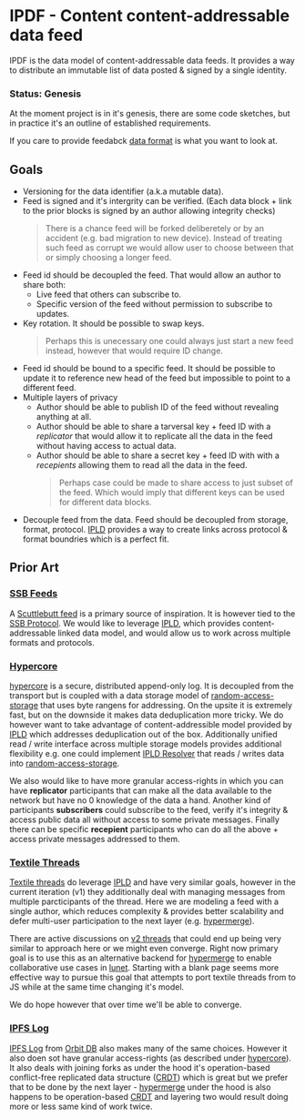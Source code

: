 # IPDF - Content content-addressable data feed

IPDF is the data model of content-addressable data feeds. It provides a way to
distribute an immutable list of data posted & signed by a single identity.

### Status: Genesis

At the moment project is in it's genesis, there are some code sketches, but in
practice it's an outline of established requirements.

If you care to provide feedabck [data format](https://github.com/gozala/ipdf/blob/master/src/format.js) is what you want to look at.

## Goals

- Versioning for the data identifier (a.k.a mutable data).
- Feed is signed and it's intergrity can be verified. (Each data block + link to the prior blocks is signed by an author allowing integrity checks)
  > There is a chance feed will be forked deliberetely or by an accident (e.g. bad migration to new device). Instead of treating such feed as corrupt we would allow user to choose between that or simply choosing a longer feed.
- Feed id should be decoupled the feed. That would allow an author to share both:
  - Live feed that others can subscribe to.
  - Specific version of the feed without permission to subscribe to updates.
- Key rotation. It should be possible to swap keys.
  > Perhaps this is unecessary one could always just start a new feed instead, however that would require ID change.
- Feed id should be bound to a specific feed. It should be possible to update it to reference new head of the feed but impossible to point to a different feed.
- Multiple layers of privacy
  - Author should be able to publish ID of the feed without revealing anything at all.
  - Author should be able to share a tarversal key + feed ID with a _replicator_ that would allow it to replicate all the data in the feed without having access to actual data.
  - Author should be able to share a secret key + feed ID with with a _recepients_ allowing them to read all the data in the feed.
    > Perhaps case could be made to share access to just subset of the feed. Which would imply that different keys can be used for different data blocks.
- Decouple feed from the data. Feed should be decoupled from storage, format, protocol. [IPLD][] provides a way to create links across protocol & format boundries which is a perfect fit.

## Prior Art

### [SSB Feeds][]

A [Scuttlebutt feed][ssb feeds] is a primary source of inspiration. It is however tied to the [SSB Protocol][]. We would like to leverage [IPLD][], which provides content-addressable linked data model, and would allow us to work across multiple formats and protocols.

### [Hypercore][]

[hypercore][] is a secure, distributed append-only log. It is decoupled from the transport but is coupled with a data storage model of [random-access-storage][] that uses byte rangens for addressing. On the upsite it is extremely fast, but on the downside it makes data deduplication more tricky. We do however want to take advantage of content-addressible model provided by [IPLD][] which addresses deduplication out of the box. Additionally unified read / write interface across multiple storage models provides additional flexibility e.g. one could implement [IPLD Resolver][] that reads / writes data into [random-access-storage][].

We also would like to have more granular access-rights in which you can have **replicator** participants that can make all the data available to the network but have no 0 knowledge of the data a hand. Another kind of participants **subscribers** could subscribe to the feed, verify it's integrity & access public data all without access to some private messages. Finally there can be specific **recepient** participants who can do all the above + access private messages addressed to them.

### [Textile Threads][]

[Textile threads][] do leverage [IPLD][] and have very similar goals, however in the current iteration (v1) they additionally deal with managing messages from multiple parcticipants of the thread. Here we are modeling a feed with a single author, which reduces complexity & provides better scalability and defer multi-user participation to the next layer (e.g. [hypermerge][]).

There are active discussions on [v2 threads](https://github.com/textileio/go-textile/issues/566) that could end up being very similar to approach here or we might even converge. Right now primary goal is to use this as an alternative backend for [hypermerge][] to enable collaborative use cases in [lunet][]. Starting with a blank page seems more effective way to pursue this goal that attempts to port textile threads from to JS while at the same time changing it's model.

We do hope however that over time we'll be able to converge.

### [IPFS Log][]

[IPFS Log](https://github.com/orbitdb/ipfs-log) from [Orbit DB][] also makes many of the same choices. However it also doen sot have granular access-rights (as described under [hypercore](#hypercore)). It also deals with joining forks as under the hood it's operation-based conflict-free replicated data structure ([CRDT][]) which is great but we prefer that to be done by the next layer - [hypermerge][] under the hood is also happens to be operation-based [CRDT][] and layering two would result doing more or less same kind of work twice.

[ipld]: https://ipld.io/
[ipfs]: https://ipfs.io/
[ssb feeds]: https://ssbc.github.io/scuttlebutt-protocol-guide/#feeds
[ssb protocol]: https://ssbc.github.io/scuttlebutt-protocol-guide/
[hypercore]: https://github.com/mafintosh/hypercore
[dat]: http://datproject.org/
[dat protocol]: https://datprotocol.github.io/how-dat-works/#wire-protocol
[textile threads]: https://medium.com/textileio/wip-textile-threads-whitepaper-just-kidding-6ce3a6624338
[ipfs log]: https://github.com/orbitdb/ipfs-log
[random-access-storage]: https://github.com/random-access-storage/
[ipld resolver]: https://github.com/ipld/interface-ipld-format
[hypermerge]: https://github.com/automerge/hypermerge
[lunet]: http://github.com/gozala/lunet
[orbit db]: https://github.com/orbitdb/welcome
[crdt]: https://en.wikipedia.org/wiki/Conflict-free_replicated_data_type
